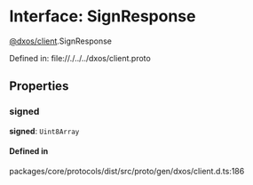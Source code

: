 # Interface: SignResponse

[@dxos/client](../modules/dxos_client.md).SignResponse

Defined in:
  file://./../../dxos/client.proto

## Properties

### signed

 **signed**: `Uint8Array`

#### Defined in

packages/core/protocols/dist/src/proto/gen/dxos/client.d.ts:186
